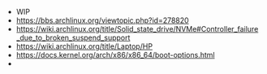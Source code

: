 - WIP
- https://bbs.archlinux.org/viewtopic.php?id=278820
- https://wiki.archlinux.org/title/Solid_state_drive/NVMe#Controller_failure_due_to_broken_suspend_support
- https://wiki.archlinux.org/title/Laptop/HP
- https://docs.kernel.org/arch/x86/x86_64/boot-options.html
-